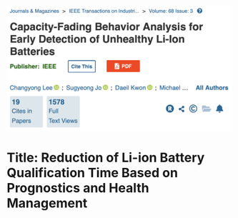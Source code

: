 ![Figure. 1](./img/01_paper_title.png)
# Title: Reduction of Li-ion Battery Qualification Time Based on Prognostics and Health Management

